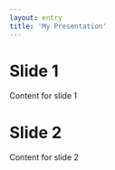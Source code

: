 ```yaml
---
layout: entry
title: 'My Presentation'
---
```


# Slide 1

Content for slide 1

# Slide 2

Content for slide 2

